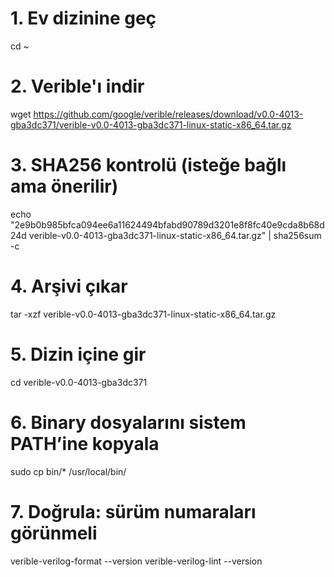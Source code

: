 # 1. Ev dizinine geç
cd ~

# 2. Verible'ı indir
wget https://github.com/google/verible/releases/download/v0.0-4013-gba3dc371/verible-v0.0-4013-gba3dc371-linux-static-x86_64.tar.gz

# 3. SHA256 kontrolü (isteğe bağlı ama önerilir)
echo "2e9b0b985bfca094ee6a11624494bfabd90789d3201e8f8fc40e9cda8b68d24d  verible-v0.0-4013-gba3dc371-linux-static-x86_64.tar.gz" | sha256sum -c

# 4. Arşivi çıkar
tar -xzf verible-v0.0-4013-gba3dc371-linux-static-x86_64.tar.gz

# 5. Dizin içine gir
cd verible-v0.0-4013-gba3dc371

# 6. Binary dosyalarını sistem PATH’ine kopyala
sudo cp bin/* /usr/local/bin/

# 7. Doğrula: sürüm numaraları görünmeli
verible-verilog-format --version
verible-verilog-lint --version
